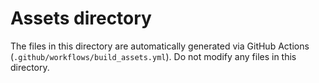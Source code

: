# Assets directory

The files in this directory are automatically generated via GitHub
Actions (`.github/workflows/build_assets.yml`). Do not modify
any files in this directory.